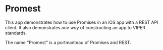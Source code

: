 # Promest

This app demonstrates how to use Promises in an iOS app with a REST API client.
It also demonstrates _one way_ of constructing an app to VIPER standards.

The name "Promest" is a portmanteau of Promises and REST.
